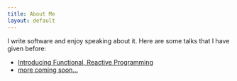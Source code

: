 ```yaml
---
title: About Me
layout: default
---
```


I write software and enjoy speaking about it.
Here are some talks that I have given before:

 - [Introducing Functional, Reactive Programming](http://www.youtube.com/watch?v=Bt10M34vSwo)
 - [more coming soon...](https://www.youtube.com/watch?v=q_qUiytLYRc)
